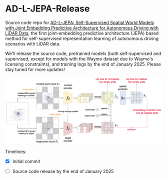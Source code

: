 # AD-L-JEPA-Release

Source code repo for [AD-L-JEPA: Self-Supervised Spatial World Models with Joint Embedding Predictive Architecture for Autonomous Driving with LiDAR Data](https://arxiv.org/abs/2501.04969), the first joint-embedding predictive architecture (JEPA) based method for self-supervised representation learning of autonomous driving scenarios with LiDAR data.

We'll release the source code, pretrained models (both self-supervised and supervised, except for models with the Waymo dataset due to Waymo's licensing constraints), and training logs by the end of January 2025. Please stay tuned for more updates! 


![Page 1](AD_L_JEPA_architecture.png)

Timelines:
- [x] Initial commit
- [ ] Source code release by the end of January 2025

